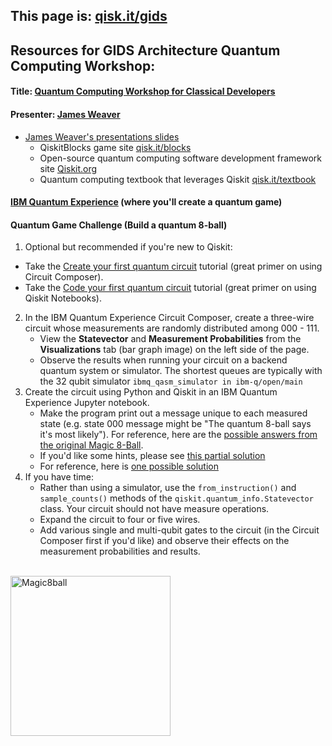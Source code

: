 ## This page is: [qisk.it/gids](http://qisk.it/gids)
## Resources for GIDS Architecture Quantum Computing Workshop:

#### Title: [Quantum Computing Workshop for Classical Developers](https://wurreka.com/ict/virtual-conference/architecture/session/quantum-computing-workshop-for-classical-developers) 

#### Presenter: [James Weaver](https://twitter.com/javafxpert)

- [James Weaver's presentations slides](https://slides.com/javafxpert/qiskitblocks)
  - QiskitBlocks game site [qisk.it/blocks](https://github.com/JavaFXpert/QiskitBlocks)
  - Open-source quantum computing software development framework site [Qiskit.org](http://qiskit.org) 
  - Quantum computing textbook that leverages Qiskit [qisk.it/textbook](http://qisk.it/textbook) 

#### [IBM Quantum Experience](https://quantum-computing.ibm.com/) (where you'll create a quantum game)

#### Quantum Game Challenge (Build a quantum 8-ball)

1. Optional but recommended if you're new to Qiskit:
  - Take the [Create your first quantum circuit](https://quantum-computing.ibm.com/docs/start-iqx/drag-drop/first-circ) tutorial (great primer on using Circuit Composer).
  - Take the [Code your first quantum circuit](https://quantum-computing.ibm.com/docs/iql/first-circuit) tutorial  (great primer on using Qiskit Notebooks).
2. In the IBM Quantum Experience Circuit Composer, create a three-wire circuit whose measurements are randomly distributed among 000 - 111.
   - View the **Statevector** and **Measurement Probabilities** from the **Visualizations** tab (bar graph image) on the left side of the page.
   - Observe the results when running your circuit on a backend quantum system or simulator. The shortest queues are typically with the 32 qubit simulator `ibmq_qasm_simulator in ibm-q/open/main`
3. Create the circuit using Python and Qiskit in an IBM Quantum Experience Jupyter notebook.
   - Make the program print out a message unique to each measured state (e.g. state 000 message might be "The quantum 8-ball says it's most likely"). For reference, here are the [possible answers from the original Magic 8-Ball](https://en.wikipedia.org/wiki/Magic_8-Ball#Possible_answers).
   - If you'd like some hints, please see [this partial solution](https://github.com/JavaFXpert/workshop/blob/master/quantum_8ball_hints.ipynb)
   - For reference, here is [one possible solution](https://github.com/JavaFXpert/workshop/blob/master/quantum_8ball_solution.ipynb)
4. If you have time:
   - Rather than using a simulator, use the `from_instruction()` and `sample_counts()` methods of the `qiskit.quantum_info.Statevector` class. Your circuit should not have measure operations. 
   - Expand the circuit to four or five wires.
   - Add various single and multi-qubit gates to the circuit (in the Circuit Composer first if you'd like) and observe their effects on the measurement probabilities and results.
   
<br/>
<a title="ChristianHeldt / Public domain" href="https://commons.wikimedia.org/wiki/File:Magic8ball.jpg"><img width="256" alt="Magic8ball" src="https://upload.wikimedia.org/wikipedia/commons/9/90/Magic8ball.jpg"></a>
